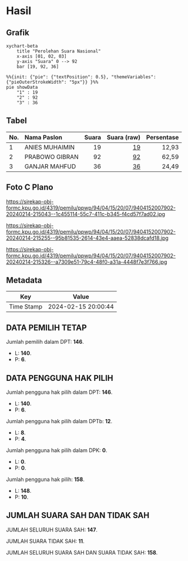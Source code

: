 # Hasil

## Grafik

```mermaid
xychart-beta
    title "Perolehan Suara Nasional"
    x-axis [01, 02, 03]
    y-axis "Suara" 0 --> 92
    bar [19, 92, 36]
```

```mermaid
%%{init: {"pie": {"textPosition": 0.5}, "themeVariables": {"pieOuterStrokeWidth": "5px"}} }%%
pie showData
    "1" : 19
    "2" : 92
    "3" : 36
```

## Tabel

| No. | Nama Paslon    | Suara | Suara (raw) | Persentase |
|:--- |:-------------- | -----:| -----------:| ----------:|
| 1   | ANIES MUHAIMIN | 19    | [19][p-1]   | 12,93      |
| 2   | PRABOWO GIBRAN | 92    | [92][p-2]   | 62,59      |
| 3   | GANJAR MAHFUD  | 36    | [36][p-3]   | 24,49      |


[p-1]: https://github.com/gigit-pemilu/pemilu-2024/blob/main/pilpres/hitung-suara/sub/94-papua-tengah/sub/04-mimika/sub/15-iwaka/sub/2007-limau-asri-barat/sub/902-tps/sub/paslon-1.txt
[p-2]: https://github.com/gigit-pemilu/pemilu-2024/blob/main/pilpres/hitung-suara/sub/94-papua-tengah/sub/04-mimika/sub/15-iwaka/sub/2007-limau-asri-barat/sub/902-tps/sub/paslon-2.txt
[p-3]: https://github.com/gigit-pemilu/pemilu-2024/blob/main/pilpres/hitung-suara/sub/94-papua-tengah/sub/04-mimika/sub/15-iwaka/sub/2007-limau-asri-barat/sub/902-tps/sub/paslon-3.txt

## Foto C Plano

https://sirekap-obj-formc.kpu.go.id/4319/pemilu/ppwp/94/04/15/20/07/9404152007902-20240214-215043--1c455114-55c7-411c-b345-f4cd57f7ad02.jpg

https://sirekap-obj-formc.kpu.go.id/4319/pemilu/ppwp/94/04/15/20/07/9404152007902-20240214-215255--95b81535-2614-43e4-aaea-52838dcafd18.jpg

https://sirekap-obj-formc.kpu.go.id/4319/pemilu/ppwp/94/04/15/20/07/9404152007902-20240214-215326--a7309e51-79c4-48f0-a31a-4448f7e3f766.jpg


## Metadata

| Key        | Value               |
| ---------- | ------------------- |
| Time Stamp | 2024-02-15 20:00:44 |


## DATA PEMILIH TETAP

Jumlah pemilih dalam DPT: **146**.
 * L: **140**.
 * P: **6**.

## DATA PENGGUNA HAK PILIH

Jumlah pengguna hak pilih dalam DPT: **146**.
 * L: **140**.
 * P: **6**.

Jumlah pengguna hak pilih dalam DPTb: **12**.
 * L: **8**.
 * P: **4**.

Jumlah pengguna hak pilih dalam DPK: **0**.
 * L: **0**.
 * P: **0**.

Jumlah pengguna hak pilih: **158**.
 * L: **148**.
 * P: **10**.

## JUMLAH SUARA SAH DAN TIDAK SAH

JUMLAH SELURUH SUARA SAH: **147**.

JUMLAH SUARA TIDAK SAH: **11**.

JUMLAH SELURUH SUARA SAH DAN SUARA TIDAK SAH: **158**.


